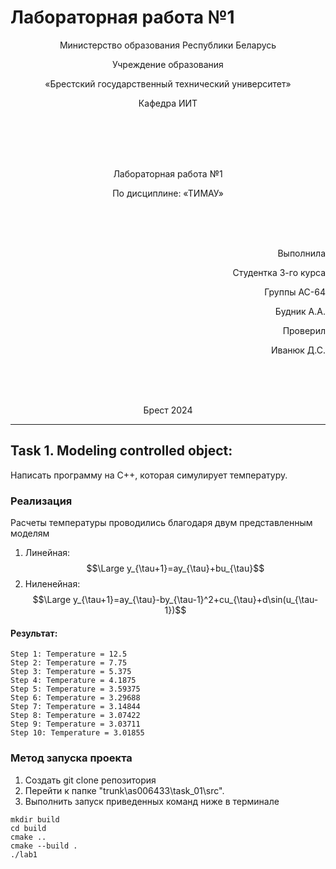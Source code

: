 # Лабораторная работа №1              
<p align="center">Министерство образования Республики Беларусь</p>
<p align="center">Учреждение образования</p>
<p align="center">«Брестский государственный технический университет»</p>       
<p align="center">Кафедра ИИТ</p>
<br><br><br><br>
<p align="center">Лабораторная работа №1</p>
<p align="center">По дисциплине: «ТИМАУ»</p>
<br><br><br>
<p align="right">Выполнила</p> 
<p align="right">Студентка 3-го курса</p>
<p align="right">Группы АС-64</p>
<p align="right">Будник А.А.</p>
<p align="right">Проверил</p>
<p align="right">Иванюк Д.С.</p>
<br><br><br>
<p align="center">Брест 2024</p>

---

## Task 1. Modeling controlled object:
 
Написать программу на C++, которая симулирует температуру.

### Реализация
Расчеты температуры проводились благодаря двум представленным моделям

1. Линейная: $$\Large y_{\tau+1}=ay_{\tau}+bu_{\tau}$$
2. Ниленейная: $$\Large y_{\tau+1}=ay_{\tau}-by_{\tau-1}^2+cu_{\tau}+d\sin(u_{\tau-1})$$

#### Результат:
```console 
Step 1: Temperature = 12.5
Step 2: Temperature = 7.75
Step 3: Temperature = 5.375
Step 4: Temperature = 4.1875
Step 5: Temperature = 3.59375
Step 6: Temperature = 3.29688
Step 7: Temperature = 3.14844
Step 8: Temperature = 3.07422
Step 9: Temperature = 3.03711
Step 10: Temperature = 3.01855
```

### Метод запуска проекта

1. Создать git clone репозитория
2. Перейти к папке "trunk\as006433\task_01\src".
3. Выполнить запуск приведенных команд ниже в терминале 

```console 
mkdir build 
cd build 
cmake .. 
cmake --build . 
./lab1
```




